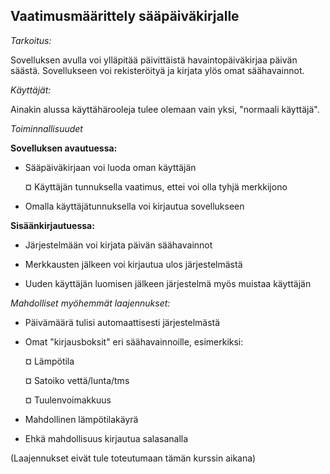 ## Vaatimusmäärittely sääpäiväkirjalle ##

*Tarkoitus:*

Sovelluksen avulla voi ylläpitää päivittäistä havaintopäiväkirjaa päivän säästä. Sovellukseen voi rekisteröityä ja kirjata ylös omat säähavainnot.

*Käyttäjät:*

Ainakin alussa käyttähärooleja tulee olemaan vain yksi, "normaali käyttäjä".

*Toiminnallisuudet*

**Sovelluksen avautuessa:**

- Sääpäiväkirjaan voi luoda oman käyttäjän

  ¤ Käyttäjän tunnuksella vaatimus, ettei voi olla tyhjä merkkijono
  
- Omalla käyttäjätunnuksella voi kirjautua sovellukseen

**Sisäänkirjautuessa:**

- Järjestelmään voi kirjata päivän säähavainnot
 
- Merkkausten jälkeen voi kirjautua ulos järjestelmästä

- Uuden käyttäjän luomisen jälkeen järjestelmä myös muistaa käyttäjän

*Mahdolliset myöhemmät laajennukset:*

- Päivämäärä tulisi automaattisesti järjestelmästä

- Omat "kirjausboksit" eri säähavainnoille, esimerkiksi:
  
  ¤ Lämpötila
  
  ¤ Satoiko vettä/lunta/tms
  
  ¤ Tuulenvoimakkuus

- Mahdollinen lämpötilakäyrä

- Ehkä mahdollisuus kirjautua salasanalla

(Laajennukset eivät tule toteutumaan tämän kurssin aikana)

